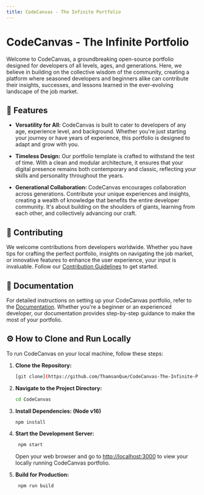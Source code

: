 ```yaml
---
title: CodeCanvas - The Infinite Portfolio
---
```


# CodeCanvas - The Infinite Portfolio

Welcome to CodeCanvas, a groundbreaking open-source portfolio designed for developers of all levels, ages, and generations. Here, we believe in building on the collective wisdom of the community, creating a platform where seasoned developers and beginners alike can contribute their insights, successes, and lessons learned in the ever-evolving landscape of the job market.

## 🚀 Features

- **Versatility for All:** CodeCanvas is built to cater to developers of any age, experience level, and background. Whether you're just starting your journey or have years of experience, this portfolio is designed to adapt and grow with you.
- **Timeless Design:** Our portfolio template is crafted to withstand the test of time. With a clean and modular architecture, it ensures that your digital presence remains both contemporary and classic, reflecting your skills and personality throughout the years.

- **Generational Collaboration:** CodeCanvas encourages collaboration across generations. Contribute your unique experiences and insights, creating a wealth of knowledge that benefits the entire developer community. It's about building on the shoulders of giants, learning from each other, and collectively advancing our craft.

## 🤝 Contributing

We welcome contributions from developers worldwide. Whether you have tips for crafting the perfect portfolio, insights on navigating the job market, or innovative features to enhance the user experience, your input is invaluable. Follow our [Contribution Guidelines](CONTRIBUTING.md) to get started.

## 📖 Documentation

For detailed instructions on setting up your CodeCanvas portfolio, refer to the [Documentation](docs/README.md). Whether you're a beginner or an experienced developer, our documentation provides step-by-step guidance to make the most of your portfolio.

## ⚙️ How to Clone and Run Locally

To run CodeCanvas on your local machine, follow these steps:

1. **Clone the Repository:**

   ```bash
   [git clone](https://github.com/ThamsanQue/CodeCanvas-The-Infinite-Portfolio)

   ```

2. **Navigate to the Project Directory:**
   ```bash
   cd CodeCanvas
   ```
3. **Install Dependencies: (Node v16)**
   ```bash
   npm install
   ```
4. **Start the Development Server:**

   ```bash
    npm start
   ```

   Open your web browser and go to [http://localhost:3000](http://localhost:3000) to view your locally running CodeCanvas portfolio.

5. **Build for Production:**
   ```bash
    npm run build
   ```
